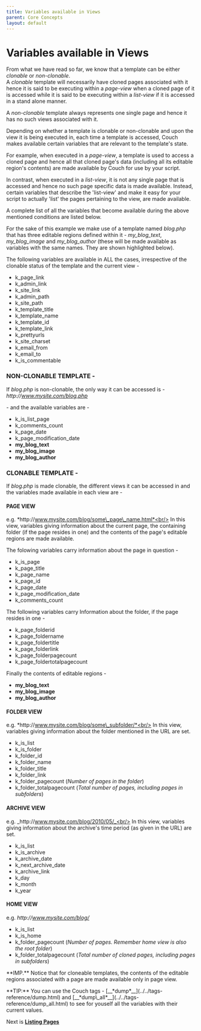 ```yaml
---
title: Variables available in Views
parent: Core Concepts
layout: default
---
```


# Variables available in Views

From what we have read so far, we know that a template can be either _clonable_ or _non-clonable_.<br/>
A _clonable_ template will necessarily have cloned pages associated with it hence it is said to be executing within a _page-view_ when a cloned page of it is accessed while it is said to be executing within a _list-view_ if it is accessed in a stand alone manner.

A _non-clonable_ template always represents one single page and hence it has no such views associated with it.

Depending on whether a template is clonable or non-clonable and upon the view it is being executed in, each time a template is accessed, Couch makes available certain variables that are relevant to the template's state.

For example, when executed in a _page-view_, a template is used to access a cloned page and hence all that cloned page's data (including all its editable region's contents) are made available by Couch for use by your script.

In contrast, when executed in a _list-view_, it is not any single page that is accessed and hence no such page specific data is made available. Instead, certain variables that describe the 'list-view' and make it easy for your script to actually 'list' the pages pertaining to the view, are made available.

A complete list of all the variables that become available during the above mentioned conditions are listed below.

For the sake of this example we make use of a template named _blog.php_ that has three editable regions defined within it - *my\_blog\_text*, *my\_blog\_image* and *my\_blog\_author* (these will be made available as variables with the same names. They are shown highlighted below).

The following variables are available in ALL the cases, irrespective of the clonable status of the template and the current view -

* k\_page\_link
* k\_admin\_link
* k\_site\_link
* k\_admin\_path
* k\_site\_path
* k\_template\_title
* k\_template\_name
* k\_template\_id
* k\_template\_link
* k\_prettyurls
* k\_site\_charset
* k\_email\_from
* k\_email\_to
* k\_is\_commentable

### NON-CLONABLE TEMPLATE -

If _blog.php_ is non-clonable, the only way it can be accessed is -<br/>
_http&#58;//www.mysite.com/blog.php_

\- and the available variables are -

* k\_is\_list\_page
* k\_comments\_count
* k\_page\_date
* k\_page\_modification\_date
* **my\_blog\_text**
* **my\_blog\_image**
* **my\_blog\_author**

### CLONABLE TEMPLATE -

If _blog.php_ is made clonable, the different views it can be accessed in and the variables made available in each view are -

#### PAGE VIEW

e.g. *http&#58;//www.mysite.com/blog/some\_page\_name.html*<br/>
In this view, variables giving information about the current page, the containing folder (if the page resides in one) and the contents of the page's editable regions are made available.

The folowing variables carry information about the page in question -

* k\_is\_page
* k\_page\_title
* k\_page\_name
* k\_page\_id
* k\_page\_date
* k\_page\_modification\_date
* k\_comments\_count

The following variables carry Information about the folder, if the page resides in one -

* k\_page\_folderid
* k\_page\_foldername
* k\_page\_foldertitle
* k\_page\_folderlink
* k\_page\_folderpagecount
* k\_page\_foldertotalpagecount

Finally the contents of editable regions -

* **my\_blog\_text**
* **my\_blog\_image**
* **my\_blog\_author**

#### FOLDER VIEW

e.g. *http&#58;//www.mysite.com/blog/some\_subfolder/*<br/>
In this view, variables giving information about the folder mentioned in the URL are set.

* k\_is\_list
* k\_is\_folder
* k\_folder\_id
* k\_folder\_name
* k\_folder\_title
* k\_folder\_link
* k\_folder\_pagecount (_Number of pages in the folder_)
* k\_folder\_totalpagecount (_Total number of pages, including pages in subfolders_)

#### ARCHIVE VIEW

e.g. _http&#58;//www.mysite.com/blog/2010/05/_<br/>
In this view, variables giving information about the archive's time period (as given in the URL) are set.

* k\_is\_list
* k\_is\_archive
* k\_archive\_date
* k\_next\_archive\_date
* k\_archive\_link
* k\_day
* k\_month
* k\_year

#### HOME VIEW

e.g. _http&#58;//www.mysite.com/blog/_

* k\_is\_list
* k\_is\_home
* k\_folder\_pagecount (_Number of pages. Remember home view is also the root folder_)
* k\_folder\_totalpagecount (_Total number of cloned pages, including pages in subfolders_)

<p class="notice">**IMP.** Notice that for cloneable templates, the contents of the editable regions associated with a page are made available only in page view.</p>

<p class="success">**TIP:** You can use the Couch tags - [__*dump*__](../../tags-reference/dump.html) and [__*dump\_all*__](../../tags-reference/dump_all.html) to see for youself all the variables with their current values.</p>

Next is [**Listing Pages**](../listing-pages.html)
